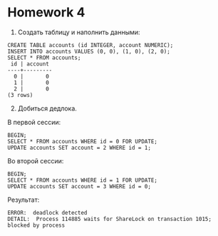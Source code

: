 # Homework 4

1. Создать таблицу и наполнить данными:
```
CREATE TABLE accounts (id INTEGER, account NUMERIC);
INSERT INTO accounts VALUES (0, 0), (1, 0), (2, 0);
SELECT * FROM accounts;
 id | account 
----+---------
  0 |       0
  1 |       0
  2 |       0
(3 rows)
```

2. Добиться дедлока.

В первой сессии:
```
BEGIN;
SELECT * FROM accounts WHERE id = 0 FOR UPDATE;
UPDATE accounts SET account = 2 WHERE id = 1;
```

Во второй сессии:
```
BEGIN;
SELECT * FROM accounts WHERE id = 1 FOR UPDATE;
UPDATE accounts SET account = 3 WHERE id = 0;
```

Результат:
```
ERROR:  deadlock detected
DETAIL:  Process 114885 waits for ShareLock on transaction 1015; blocked by process 
```